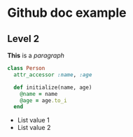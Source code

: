 
# Github doc example
## Level 2
**This** is a *paragraph*

```ruby
class Person
  attr_accessor :name, :age

  def initialize(name, age)
    @name = name
    @age = age.to_i
  end
```

- List value 1
- List value 2
